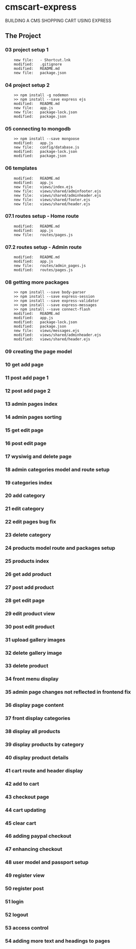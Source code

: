 # cmscart-express

BUILDING A CMS SHOPPING CART USING EXPRESS

## The Project

### 03 project setup 1

        new file:   - Shortcut.lnk
        modified:   .gitignore
        modified:   README.md
        new file:   package.json

### 04 project setup 2

        >> npm install -g nodemon
        >> npm install --save express ejs
        modified:   README.md
        new file:   app.js
        new file:   package-lock.json
        modified:   package.json

### 05 connecting to mongodb

        >> npm install --save mongoose
        modified:   app.js
        new file:   config/database.js
        modified:   package-lock.json
        modified:   package.json

### 06 templates

        modified:   README.md
        modified:   app.js
        new file:   views/index.ejs
        new file:   views/shared/adminfooter.ejs
        new file:   views/shared/adminheader.ejs
        new file:   views/shared/footer.ejs
        new file:   views/shared/header.ejs

### 07.1 routes setup - Home route

        modified:   README.md
        modified:   app.js
        new file:   routes/pages.js

### 07.2 routes setup - Admin route

        modified:   README.md
        modified:   app.js
        new file:   routes/admin_pages.js
        modified:   routes/pages.js

### 08 getting more packages

        >> npm install --save body-parser
        >> npm install --save express-session
        >> npm install --save express-validator
        >> npm install --save express-messages
        >> npm install --save connect-flash
        modified:   README.md
        modified:   app.js
        modified:   package-lock.json
        modified:   package.json
        new file:   views/messages.ejs
        modified:   views/shared/adminheader.ejs
        modified:   views/shared/header.ejs

### 09 creating the page model

### 10 get add page

### 11 post add page 1

### 12 post add page 2

### 13 admin pages index

### 14 admin pages sorting

### 15 get edit page

### 16 post edit page

### 17 wysiwig and delete page

### 18 admin categories model and route setup

### 19 categories index

### 20 add category

### 21 edit category

### 22 edit pages bug fix

### 23 delete category

### 24 products model route and packages setup

### 25 products index

### 26 get add product

### 27 post add product

### 28 get edit page

### 29 edit product view

### 30 post edit product

### 31 upload gallery images

### 32 delete gallery image

### 33 delete product

### 34 front menu display

### 35 admin page changes not reflected in frontend fix

### 36 display page content

### 37 front display categories

### 38 display all products

### 39 display products by category

### 40 display product details

### 41 cart route and header display

### 42 add to cart

### 43 checkout page

### 44 cart updating

### 45 clear cart

### 46 adding paypal checkout

### 47 enhancing checkout

### 48 user model and passport setup

### 49 register view

### 50 register post

### 51 login

### 52 logout

### 53 access control

### 54 adding more text and headings to pages
